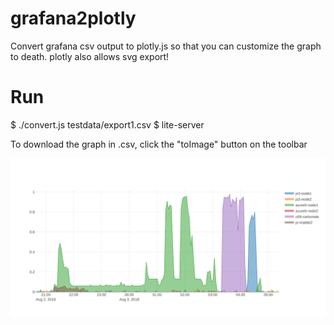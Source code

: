 # grafana2plotly

Convert grafana csv output to plotly.js so that you can customize the graph to death. plotly also allows svg export!  

# Run

$ ./convert.js testdata/export1.csv
$ lite-server 

To download the graph in .csv, click the "toImage" button on the toolbar

![Alt text](./testdata/full1.svg)


